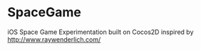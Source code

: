SpaceGame
=========

iOS Space Game Experimentation built on Cocos2D inspired by http://www.raywenderlich.com/
